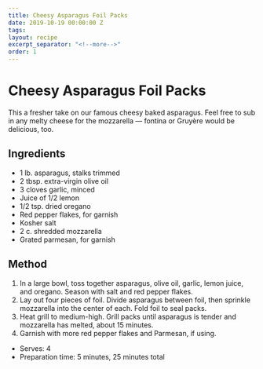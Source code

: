 ```yaml
---
title: Cheesy Asparagus Foil Packs
date: 2019-10-19 00:00:00 Z
tags:
layout: recipe
excerpt_separator: "<!--more-->"
order: 1
---
```


# Cheesy Asparagus Foil Packs

This a fresher take on our famous cheesy baked asparagus. Feel free to sub in any melty cheese for the mozzarella — fontina or Gruyère would be delicious, too.

<!--more-->

## Ingredients

- 1 lb. asparagus, stalks trimmed
- 2 tbsp. extra-virgin olive oil
- 3 cloves garlic, minced
- Juice of 1/2 lemon
- 1/2 tsp. dried oregano
- Red pepper flakes, for garnish
- Kosher salt
- 2 c. shredded mozzarella
- Grated parmesan, for garnish




## Method

1.	In a large bowl, toss together asparagus, olive oil, garlic, lemon juice, and oregano. Season with salt and red pepper flakes.
2.	Lay out four pieces of foil. Divide asparagus between foil, then sprinkle mozzarella into the center of each. Fold foil to seal packs.
3.	Heat grill to medium-high. Grill packs until asparagus is tender and mozzarella has melted, about 15 minutes.
4.	Garnish with more red pepper flakes and Parmesan, if using.



- Serves: 4
- Preparation time: 5 minutes, 25 minutes total
